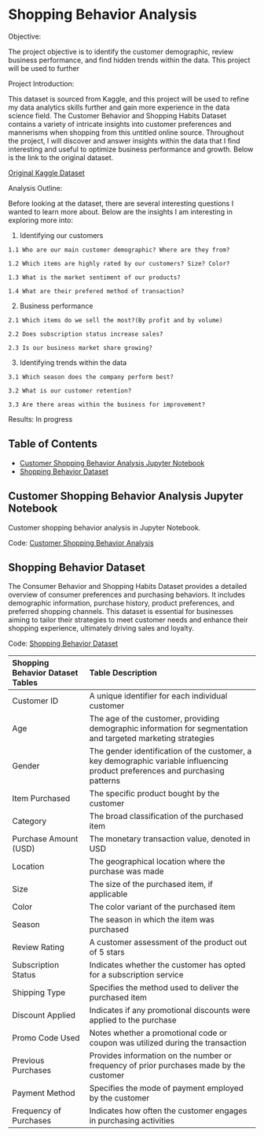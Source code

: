 # Shopping Behavior Analysis

Objective: 

The project objective is to identify the customer demographic, review business performance, and find hidden trends within the data. This project will be used to further 

Project Introduction: 

This dataset is sourced from Kaggle, and this project will be used to refine my data analytics skills further and gain more experience in the data science field.  The Customer Behavior and Shopping Habits Dataset contains a variety of intricate insights into customer preferences and mannerisms when shopping from this untitled online source. Throughout the project, I will discover and answer insights within the data that I find interesting and useful to optimize business performance and growth. Below is the link to the original dataset.

[Original Kaggle Dataset](https://www.kaggle.com/datasets/zeesolver/consumer-behavior-and-shopping-habits-dataset/)

Analysis Outline: 

Before looking at the dataset, there are several interesting questions I wanted to learn more about. Below are the insights I am interesting in exploring more into:

  1. Identifying our customers

    1.1 Who are our main customer demographic? Where are they from?
     
    1.2 Which items are highly rated by our customers? Size? Color?
    
    1.3 What is the market sentiment of our products?
    
    1.4 What are their prefered method of transaction?
    
    
  2. Business performance
     
    2.1 Which items do we sell the most?(By profit and by volume)
    
    2.2 Does subscription status increase sales?
    
    2.3 Is our business market share growing?
    
  3. Identifying trends within the data
   
    3.1 Which season does the company perform best?
     
    3.2 What is our customer retention?
    
    3.3 Are there areas within the business for improvement?

Results: In progress

## Table of Contents
- [Customer Shopping Behavior Analysis Jupyter Notebook](#customer-shopping-behavior-analysis-jupyter-notebook)
- [Shopping Behavior Dataset](#shopping-behavior-dataset)

<a name="headers"/>


## Customer Shopping Behavior Analysis Jupyter Notebook
Customer shopping behavior analysis in Jupyter Notebook.

Code: [Customer Shopping Behavior Analysis](https://github.com/jasondo-da/shopping_behavior_analysis/blob/main/shopping_behavior_analysis.ipynb)


## Shopping Behavior Dataset
The Consumer Behavior and Shopping Habits Dataset provides a detailed overview of consumer preferences and purchasing behaviors. It includes demographic information, purchase history, product preferences, and preferred shopping channels. This dataset is essential for businesses aiming to tailor their strategies to meet customer needs and enhance their shopping experience, ultimately driving sales and loyalty.

Code: [Shopping Behavior Dataset](https://github.com/jasondo-da/shopping_behavior_analysis/blob/main/shopping_behavior_updated.csv)

| Shopping Behavior Dataset Tables | Table Description |
| :------------- | :------------ |
| Customer ID | A unique identifier for each individual customer |
| Age | The age of the customer, providing demographic information for segmentation and targeted marketing strategies |
| Gender | The gender identification of the customer, a key demographic variable influencing product preferences and purchasing patterns |
| Item Purchased | The specific product bought by the customer |
| Category | The broad classification of the purchased item |
| Purchase Amount (USD) | The monetary transaction value, denoted in USD |
| Location | The geographical location where the purchase was made |
| Size | The size of the purchased item, if applicable |
| Color | The color variant of the purchased item |
| Season | The season in which the item was purchased |
| Review Rating | A customer assessment of the product out of 5 stars |
| Subscription Status | Indicates whether the customer has opted for a subscription service |
| Shipping Type | Specifies the method used to deliver the purchased item |
| Discount Applied | Indicates if any promotional discounts were applied to the purchase |
| Promo Code Used | Notes whether a promotional code or coupon was utilized during the transaction |
| Previous Purchases | Provides information on the number or frequency of prior purchases made by the customer |
| Payment Method | Specifies the mode of payment employed by the customer |
| Frequency of Purchases | Indicates how often the customer engages in purchasing activities | 
